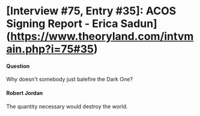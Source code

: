 # [Interview #75, Entry #35]: ACOS Signing Report - Erica Sadun](https://www.theoryland.com/intvmain.php?i=75#35)

#### Question

Why doesn't somebody just balefire the Dark One?

#### Robert Jordan

The quantity necessary would destroy the world.

